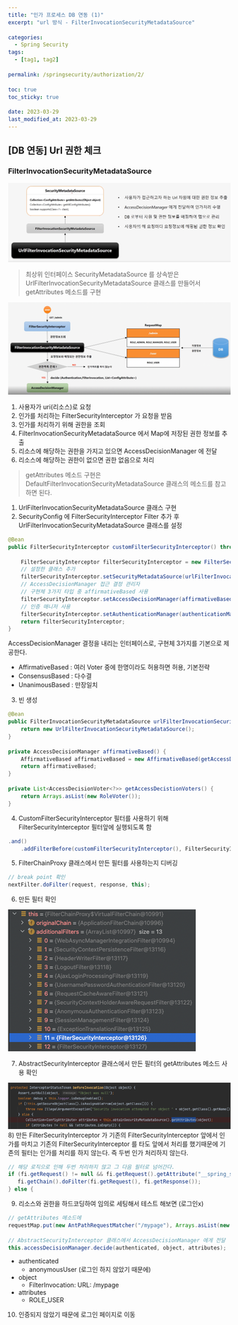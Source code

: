 ```yaml
---
title: "인가 프로세스 DB 연동 (1)"
excerpt: "url 방식 - FilterInvocationSecurityMetadataSource"

categories:
  - Spring Security
tags:
  - [tag1, tag2]

permalink: /springsecurity/authorization/2/

toc: true
toc_sticky: true

date: 2023-03-29
last_modified_at: 2023-03-29
---
```


## [DB 연동] Url 권한 체크
### FilterInvocationSecurityMetadataSource

<img src="/assets/images/posts_img/springsecurity/url.png">

> 최상위 인터페이스 SecurityMetadataSource 를 상속받은 UrlFilterInvocationSecurityMetadataSource 클래스를 만들어서 getAttributes 메소드를 구현   

<img src="/assets/images/posts_img/springsecurity/url_flow.png">

1. 사용자가 uri(리소스)로 요청   
2. 인가를 처리하는 FilterSecurityInterceptor 가 요청을 받음      
3. 인가를 처리하기 위해 권한을 조회   
4. FilterInvocationSecurityMetadataSource 에서 Map에 저장된 권한 정보를 추출   
5. 리소스에 해당하는 권한을 가지고 있으면 AccessDecisionManager 에 전달   
6. 리소스에 해당하는 권한이 없으면 권한 없음으로 처리

> getAttributes 메소드 구현은 DefaultFilterInvocationSecurityMetadataSource 클래스의 메소드를 참고하면 된다. 

1) UrlFilterInvocationSecurityMetadataSource 클래스 구현   
2) SecurityConfig 에 FilterSecurityInterceptor Filter 추가 후   UrlFilterInvocationSecurityMetadataSource 클래스를 설정

```java
@Bean
public FilterSecurityInterceptor customFilterSecurityInterceptor() throws Exception {

    FilterSecurityInterceptor filterSecurityInterceptor = new FilterSecurityInterceptor();
    // 설정한 클래스 추가
    filterSecurityInterceptor.setSecurityMetadataSource(urlFilterInvocationSecurityMetadataSource());
    // AccessDecisionManager 접근 결정 관리자
    // 구현체 3가지 타입 중 affirmativeBased 사용
    filterSecurityInterceptor.setAccessDecisionManager(affirmativeBased());
    // 인증 매니저 사용
    filterSecurityInterceptor.setAuthenticationManager(authenticationManagerBean());
    return filterSecurityInterceptor;
}
```

AccessDecisionManager 결정을 내리는 인터페이스로, 구현체 3가지를 기본으로 제공한다.   
- AffirmativeBased : 여러 Voter 중에 한명이라도 허용하면 허용, 기본전략
- ConsensusBased : 다수결
- UnanimousBased : 만장일치

3) 빈 생성

```java
@Bean
public FilterInvocationSecurityMetadataSource urlFilterInvocationSecurityMetadataSource() {
    return new UrlFilterInvocationSecurityMetadataSource();
}

private AccessDecisionManager affirmativeBased() {
    AffirmativeBased affirmativeBased = new AffirmativeBased(getAccessDecistionVoters());
    return affirmativeBased;
}

private List<AccessDecisionVoter<?>> getAccessDecistionVoters() {
    return Arrays.asList(new RoleVoter());
}
```

4) CustomFilterSecurityInterceptor 필터를 사용하기 위해 FilterSecurityInterceptor 필터앞에 실행되도록 함

```java
.and()
    .addFilterBefore(customFilterSecurityInterceptor(), FilterSecurityInterceptor.class)
```

5) FilterChainProxy 클래스에서 만든 필터를 사용하는지 디버깅

```java
// break point 확인
nextFilter.doFilter(request, response, this);
```

6) 만든 필터 확인   
<img src="/assets/images/posts_img/springsecurity/custom_filter_interceptor.png">

7) AbstractSecurityInterceptor 클래스에서 만든 필터의 getAttributes 메소드 사용 확인   
<img src="/assets/images/posts_img/springsecurity/custom_getAttribute.png">
8) 만든 FilterSecurityInterceptor 가 기존의 FilterSecurityInterceptor 앞에서 인가를 마치고 기존의 FilterSecurityInterceptor 를 타도 앞에서 처리를 했기때문에 기존의 필터는 인가를 처리를 하지 않는다. 즉 두번 인가 처리하지 않는다.

```java
// 해당 로직으로 인해 두번 처리하지 않고 그 다음 필터로 넘어간다.
if (fi.getRequest() != null && fi.getRequest().getAttribute("__spring_security_filterSecurityInterceptor_filterApplied") != null && this.observeOncePerRequest) {
   fi.getChain().doFilter(fi.getRequest(), fi.getResponse());
} else {
```

9) 리소스와 권한을 하드코딩하여 임의로 세팅해서 테스트 해보면 (로그인x)

```java
// getAttributes 메소드에
requestMap.put(new AntPathRequestMatcher("/mypage"), Arrays.asList(new SecurityConfig("ROLE_USER")));

// AbstractSecurityInterceptor 클래스에서 AccessDecisionManager 에게 전달
this.accessDecisionManager.decide(authenticated, object, attributes);
```

+ authenticated
  + anonymousUser (로그인 하지 않았기 때문에)
+ object
  + FilterInvocation: URL: /mypage
+ attributes
  + ROLE_USER

10) 인증되지 않았기 때문에 로그인 페이지로 이동


